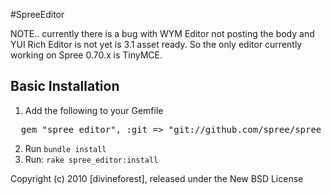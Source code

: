 #SpreeEditor

NOTE.. currently there is a bug with WYM Editor not posting the body and YUI Rich Editor is not yet is 3.1 asset ready.
So the only editor currently working on Spree 0.70.x is TinyMCE.


## Basic Installation

1. Add the following to your Gemfile
<pre>
  gem "spree_editor", :git => "git://github.com/spree/spree_editor.git"
</pre>
2. Run `bundle install`
3. Run: `rake spree_editor:install`


Copyright (c) 2010 [divineforest], released under the New BSD License